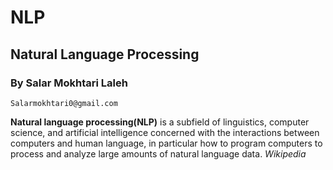 # NLP
## Natural Language Processing
### By Salar Mokhtari Laleh 
    Salarmokhtari0@gmail.com

**Natural language processing(NLP)** is a subfield of linguistics, computer science, and artificial intelligence concerned with the interactions between computers and human language, in particular how to program computers to process and analyze large amounts of natural language data. *Wikipedia*


  
